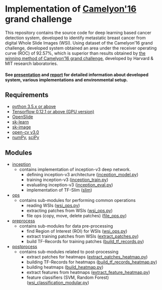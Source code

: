 # Implementation of [Camelyon'16](https://camelyon16.grand-challenge.org/) grand challenge

This repository contains the source code for deep learning based cancer detection system, developed to identify metastatic breast cancer from digital Whole Slide Images (WSI). Using dataset of the Camelyon’16 grand challenge, developed system obtained an area under the receiver operating curve (ROC) of 92.57%, which is superior than results obtained by [the winning method of Camelyon’16 grand challenge](https://camelyon16.grand-challenge.org/results/), developed by Harvard & MIT research laboratories.

#### See [presentation](presentation.pdf) and [report](report.pdf) for detailed information about developed system, various implementations and environmental setup.

## Requirements
  - [python 3.5.x or above](https://www.python.org/downloads/)
  - [Tensorflow 0.12.1 or above (GPU version)](https://github.com/tensorflow/tensorflow)
  - [OpenSlide](http://openslide.org/download/)
  - [sk-learn](http://scikit-learn.org/stable/)
  - [sk-image](http://scikit-image.org/docs/dev/api/skimage.html)
  - [open-cv v3.0](http://docs.opencv.org/3.1.0/d5/de5/tutorial_py_setup_in_windows.html)
  - [numPy](https://github.com/numpy/numpy), [sciPy](https://github.com/scipy/scipy)

## Modules
  - [inception](camelyon16/inception)
    - contains implementation of inception-v3 deep network.
      - defining inception-v3 architecture ([inception_model.py](camelyon16/inception/slim/inception_model.py))
      - training inception-v3 ([inception_train.py](camelyon16/inception/inception_train.py))
      - evaluating inception-v3 ([inception_eval.py](camelyon16/inception/inception_eval.py))
      - implementation of TF-Slim ([slim](camelyon16/inception/slim))
  - [ops](camelyon16/ops)
    - contains sub-modules for performing common operations 
      - reading WSIs ([wsi_ops.py](camelyon16/ops/wsi_ops.py))
      - extracting patches from WSIs ([wsi_ops.py](camelyon16/ops/wsi_ops.py))
      - file ops (copy, move, delete patches) ([file_ops.py](camelyon16/ops/file_ops.py))
  - [preprocess](camelyon16/preprocess)
    - contains sub-modules for data pre-processing
      - find Region of Interest (ROI) for WSIs ([wsi_ops.py](camelyon16/ops/wsi_ops.py))
      - extract training patches from WSIs ([extract_patches.py](camelyon16/preprocess/extract_patches.py))
      - build TF-Records for training patches ([build_tf_records.py](camelyon16/preprocess/build_tf_records.py))
  - [postprocess](camelyon16/postprocess)
    - contains sub-modules related to post-processing
      - extract patches for heatmaps ([extract_patches_heatmap.py](camelyon16/postprocess/extract_patches_heatmap.py))
      - building TF-Records for heatmaps ([build_tf_records_heatmap.py](camelyon16/postprocess/build_tf_records_heatmap.py))
      - building heatmaps ([build_heatmap.py](camelyon16/postprocess/build_heatmap.py))
      - extract features from heatmaps ([extract_feature_heatmap.py](camelyon16/postprocess/extract_feature_heatmap.py))
      - feature classifiers (SVM, Random Forest) ([wsi_classification_modular.py](camelyon16/postprocess/wsi_classification_modular.py))

